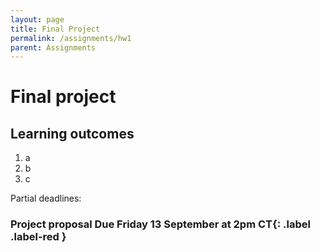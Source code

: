 ```yaml
---
layout: page
title: Final Project
permalink: /assignments/hw1
parent: Assignments
---
```


# Final project  

## Learning outcomes  
1. a
2. b
3. c

Partial deadlines:  
### Project proposal **Due Friday 13 September at 2pm CT**{: .label .label-red }
